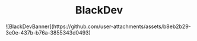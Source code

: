 <p align="center">
<h1 align="center">
  BlackDev
  
  </h1>
  ![BlackDevBanner](https://github.com/user-attachments/assets/b8eb2b29-3e0e-437b-b76a-3855343d0493)
</p>
